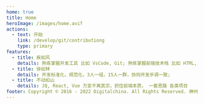 ```yaml
---
home: true
title: Home
heroImage: /images/home.avif
actions:
  - text: 开始
    link: /develop/git/contributiong
    type: primary
features:
  - title: 疾如风
    details: 熟练掌握开发工具 比如 VsCode, Git; 熟练掌握前端技术栈 比如 HTML, CSS, JavaScript; 熟练掌握开发技术栈 比如 Vue, React; 交付快如闪电;
  - title: 徐如林
    details: 开发标准化，规范化，3人一组，15人一群，协同开发步调一致;
  - title: 不动如山
    details: JQ, React, Vue 万变不离其宗，抓住前端本质， 一套思路 各类项目
footer: Copyright © 2016 - 2022 Digitalchina. All Rights Reserved. 神州数码集团股份有限公司 版权所有。
---
```

